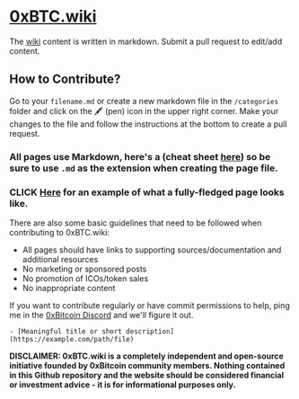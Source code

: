 # [0xBTC.wiki](https://0xbtc.wiki)
The [wiki](https://0xbtc.wiki) content is written in markdown. Submit a pull request to edit/add content.

## How to Contribute?

Go to your ``filename.md`` or create a new markdown file in the ``/categories`` folder and click on the 🖋 (pen) icon in the upper right corner. Make your
changes to the file and follow the instructions at the bottom to create a pull request.

###  All pages use Markdown, here's a (cheat sheet [here](https://github.com/adam-p/markdown-here/wiki/Markdown-Cheatsheet)) so be sure to use `.md` as the extension when creating the page file.

### CLICK [Here](example.md) for an example of what a fully-fledged page looks like.

There are also some basic guidelines that need to be followed when contributing to 0xBTC.wiki:

* All pages should have links to supporting sources/documentation and additional resources
* No marketing or sponsored posts
* No promotion of ICOs/token sales
* No inappropriate content

If you want to contribute regularly or have commit permissions to help, ping me in the [0xBitcoin Discord](https://discord.gg/JGEqqmS) and we'll figure it out.

```
- [Meaningful title or short description](https://example.com/path/file)
```
**DISCLAIMER: 0xBTC.wiki is a completely independent and open-source initiative founded by 0xBitcoin community members. Nothing contained in this Github repository and the website should be considered financial or investment advice - it is for informational purposes only.**
